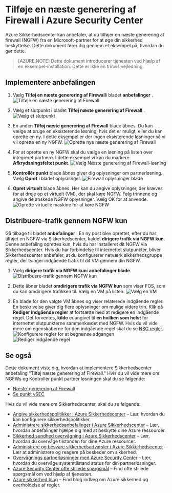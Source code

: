 <properties
   pageTitle="Tilføje en næste generering af firewall i Azure Sikkerhedscenter | Microsoft Azure"
   description="Dette dokument viser, hvordan du implementere Azure Security Center-anbefalinger **Tilføj næste generering af Firewall** og **distribuere traffice gennem NGFW kun**."
   services="security-center"
   documentationCenter="na"
   authors="TerryLanfear"
   manager="MBaldwin"
   editor=""/>

<tags
   ms.service="security-center"
   ms.devlang="na"
   ms.topic="article"
   ms.tgt_pltfrm="na"
   ms.workload="na"
   ms.date="10/26/2016"
   ms.author="terrylan"/>

# <a name="add-a-next-generation-firewall-in-azure-security-center"></a>Tilføje en næste generering af Firewall i Azure Security Center

Azure Sikkerhedscenter kan anbefaler, at du tilføjer en næste generering af firewall (NGFW) fra en Microsoft-partner for at øge din sikkerhed beskyttelse. Dette dokument fører dig gennem et eksempel på, hvordan du gør dette.

> [AZURE.NOTE] Dette dokument introducerer tjenesten ved hjælp af en eksempel-installation.  Dette er ikke en trinvis vejledning.

## <a name="implement-the-recommendation"></a>Implementere anbefalingen

1. Vælg **Tilføj en næste generering af Firewall**i bladet **anbefalinger** .
![Tilføje en næste generering af Firewall][1]

2. Vælg et slutpunkt i bladet **Tilføj næste generering af Firewall** .
![Vælg et slutpunkt][2]

3. En anden **Tilføj næste generering af Firewall** blade åbnes. Du kan vælge at bruge en eksisterende løsning, hvis det er muligt, eller du kan oprette en ny. I dette eksempel er der ingen eksisterende løsninger så vi vil oprette en ny NGFW.
![Oprette nye næste generering af Firewall][3]

4. For at oprette en ny NGFW skal du vælge en løsning på listen over integreret partnere. I dette eksempel vi kan du markere **Afkrydsningsfeltet punkt**.
![Vælg Næste generering af Firewall-løsning][4]

5. **Kontrollér punkt** blade åbnes giver dig oplysninger om partnerløsning. Vælg **Opret** i bladet oplysninger.
![Firewall oplysninger blade][5]

6. **Opret virtuelt** blade åbnes. Her kan du angive oplysninger, der kræves for at dreje op et virtuelt (VM), der skal køre NGFW. Følg trinnene og angive de ønskede NGFW oplysninger. Vælg OK for at anvende.
![Oprette virtuelle maskine for at køre NGFW][6]

## <a name="route-traffic-through-ngfw-only"></a>Distribuere-trafik gennem NGFW kun

Gå tilbage til bladet **anbefalinger** . En ny post blev oprettet, efter du har tilføjet en NGFW via Sikkerhedscenter, kaldet **dirigere trafik via NGFW kun**. Denne anbefaling oprettes kun, hvis du har installeret dit NGFW via Sikkerhedscenter. Hvis du har forbindelse til internettet slutpunkter, bliver Sikkerhedscenter anbefaler, at du konfigurerer netværk sikkerhedsgruppe regler, der tvinger indgående trafik til dit VM gennem din NGFW.

1. Vælg **dirigere trafik via NGFW kun**i **anbefalinger blade**.
![Distribuere-trafik gennem NGFW kun][7]

2. Dette åbner bladet **omdirigere trafik via NGFW kun** som viser FOS, som du kan omdirigere trafikken til. Vælg en VM på listen.
![Vælg en VM][8]

3. En blade for den valgte VM åbnes og viser relaterede indgående regler. En beskrivelse giver dig flere oplysninger om mulige videre trin. Klik på **Rediger indgående regler** at fortsætte med at redigere en indgående regel. Det forventes, **kilde** er angivet til **en hvilken som helst** for internettet slutpunkterne sammenkædet med NGFW. Hvis du vil vide mere om egenskaberne for den indgående regel skal du se [NSG regler](../virtual-network/virtual-networks-nsg.md#nsg-rules).
![Konfigurere regler for at begrænse adgangen][9]
![Rediger indgående regel][10]

## <a name="see-also"></a>Se også

Dette dokument viste dig, hvordan at implementere Sikkerhedscenter anbefaling "Tilføj næste generering af Firewall." Hvis du vil vide mere om NGFWs og Kontrollér punkt partner løsningen skal du se følgende:

- [Næste-generering af Firewall](https://en.wikipedia.org/wiki/Next-Generation_Firewall)
- [Se punkt vSEC](https://azure.microsoft.com/marketplace/partners/checkpoint/check-point-r77-10/)

Hvis du vil vide mere om Sikkerhedscenter, skal du se følgende:

- [Angive sikkerhedspolitikker i Azure Sikkerhedscenter](security-center-policies.md) – Lær, hvordan du kan konfigurere sikkerhedspolitikker.
- [Administrere sikkerhedsanbefalinger i Azure Sikkerhedscenter](security-center-recommendations.md) – Lær, hvordan anbefalinger hjælpe dig med at beskytte dine Azure ressourcer.
- [Sikkerhed sundhed overvågning i Azure Sikkerhedscenter](security-center-monitoring.md) – Lær, hvordan du overvåge tilstanden for dine Azure ressourcer.
- [Administrere og besvare sikkerhedsadvarsler i Azure Sikkerhedscenter](security-center-managing-and-responding-alerts.md) – Lær at administrere og reagere på beskeder om sikkerhed.
- [Overvågnings partnerløsninger med Azure Security Center](security-center-partner-solutions.md) – Lær, hvordan du overvåge systemtilstand status for din partnerløsninger.
- [Azure Security Center ofte stillede spørgsmål](security-center-faq.md) – Find ofte stillede spørgsmål om ved hjælp af tjenesten.
- [Azure sikkerhed blog](http://blogs.msdn.com/b/azuresecurity/) – Find blog indlæg om Azure sikkerhed og overholdelse af regler.

<!--Image references-->
[1]: ./media/security-center-add-next-gen-firewall/add-next-gen-firewall.png
[2]: ./media/security-center-add-next-gen-firewall/select-an-endpoint.png
[3]: ./media/security-center-add-next-gen-firewall/create-new-next-gen-firewall.png
[4]: ./media/security-center-add-next-gen-firewall/select-next-gen-firewall.png
[5]: ./media/security-center-add-next-gen-firewall/firewall-solution-info-blade.png
[6]: ./media/security-center-add-next-gen-firewall/create-virtual-machine.png
[7]: ./media/security-center-add-next-gen-firewall/route-traffic-through-ngfw.png
[8]: ./media/security-center-add-next-gen-firewall/select-vm.png
[9]: ./media/security-center-add-next-gen-firewall/configure-rules-to-limit-access.png
[10]: ./media/security-center-add-next-gen-firewall/edit-inbound-rule.png
